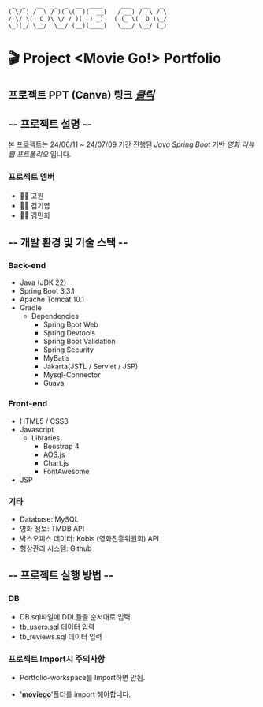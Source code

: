 ```
 _  _   __   _  _  __  ____     ___   __   _   
( \/ ) /  \ / )( \(  )(  __)   / __) /  \ / \  
/ \/ \(  O )\ \/ / )(  ) _)   ( (_ \(  O )\_/  
\_)(_/ \__/  \__/ (__)(____)   \___/ \__/ (_)  
```

# 🎬 Project <Movie Go!> Portfolio

## 프로젝트 PPT (Canva) 링크 [*클릭*](https://www.canva.com/design/DAGKbQ8BoXk/EJTcRdU5cA2F8vfTii6sNA/view?utm_content=DAGKbQ8BoXk&utm_campaign=designshare&utm_medium=link&utm_source=editor)

## -- 프로젝트 설명 --
본 프로젝트는 24/06/11 ~ 24/07/09 기간 진행된 *Java Spring Boot* 기반 *영화 리뷰 웹 포트폴리오* 입니다.

### 프로젝트 멤버
- 🧑‍💻 고원
- 🧑‍💻 김기엽
- 👩‍💻 김민희

## -- 개발 환경 및 기술 스택 --

### Back-end
- Java (JDK 22)
- Spring Boot 3.3.1
- Apache Tomcat 10.1
- Gradle
  - Dependencies
    - Spring Boot Web
    - Spring Devtools
    - Spring Boot Validation
    - Spring Security
    - MyBatis
    - Jakarta(JSTL / Servlet / JSP)
    - Mysql-Connector
    - Guava

### Front-end
- HTML5 / CSS3
- Javascript
  - Libraries
    - Boostrap 4
    - AOS.js
    - Chart.js
    - FontAwesome
- JSP

### 기타
- Database: MySQL
- 영화 정보: TMDB API
- 박스오피스 데이터: Kobis (영화진흥위원회) API
- 형상관리 시스템: Github

## -- 프로젝트 실행 방법 --

### DB

- DB.sql파일에 DDL들을 순서대로 입력.
- tb_users.sql 데이터 입력
- tb_reviews.sql 데이터 입력

### 프로젝트 Import시 **주의사항**

- Portfolio-workspace를 Import하면 안됨.

- '**moviego**'폴더를 import 해야합니다.